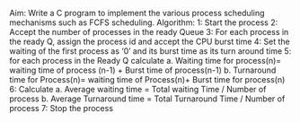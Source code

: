 Aim: Write a C program to implement the various process scheduling mechanisms such as FCFS scheduling.
Algorithm:
1: Start the process
2: Accept the number of processes in the ready Queue
3: For each process in the ready Q, assign the process id and accept the CPU burst time
4: Set the waiting of the first process as ‘0’ and its burst time as its turn around time
5: for each process in the Ready Q calculate
a. Waiting time for process(n)= waiting time of process (n-1) + Burst time of process(n-1)
b. Turnaround time for Process(n)= waiting time of Process(n)+ Burst time for process(n)
6: Calculate
a. Average waiting time = Total waiting Time / Number of process
b. Average Turnaround time = Total Turnaround Time / Number of process
7: Stop the process


